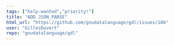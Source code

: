 ```yaml
---
tags: ["help-wanted","priority!"]
title: "ADD JSON_PARSE"
html_url: "https://github.com/gnudatalanguage/gdl/issues/106"
user: "GillesDuvert"
repo: "gnudatalanguage/gdl"
---
```


